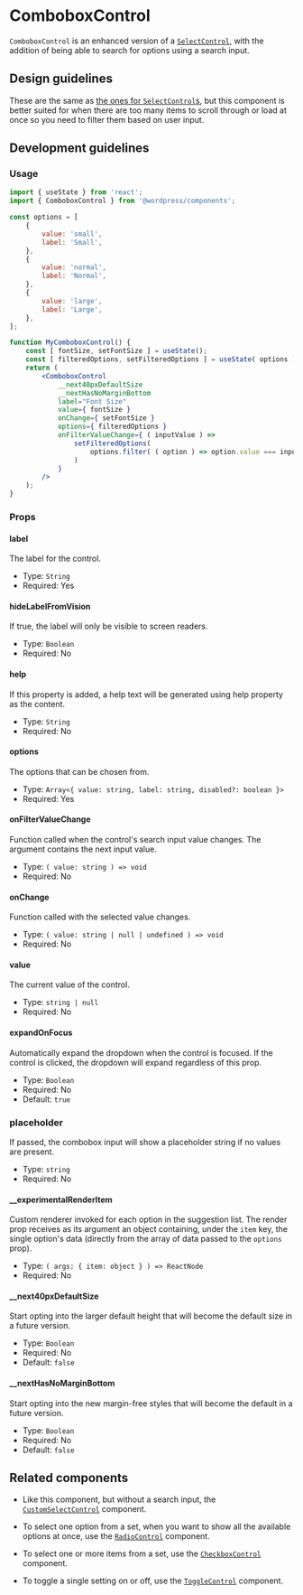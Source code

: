# ComboboxControl

`ComboboxControl` is an enhanced version of a [`SelectControl`](/packages/components/src/select-control/README.md), with the addition of being able to search for options using a search input.

## Design guidelines

These are the same as [the ones for `SelectControl`s](/packages/components/src/select-control/README.md#design-guidelines), but this component is better suited for when there are too many items to scroll through or load at once so you need to filter them based on user input.

## Development guidelines

### Usage

```jsx
import { useState } from 'react';
import { ComboboxControl } from '@wordpress/components';

const options = [
	{
		value: 'small',
		label: 'Small',
	},
	{
		value: 'normal',
		label: 'Normal',
	},
	{
		value: 'large',
		label: 'Large',
	},
];

function MyComboboxControl() {
	const [ fontSize, setFontSize ] = useState();
	const [ filteredOptions, setFilteredOptions ] = useState( options );
	return (
		<ComboboxControl
			__next40pxDefaultSize
			__nextHasNoMarginBottom
			label="Font Size"
			value={ fontSize }
			onChange={ setFontSize }
			options={ filteredOptions }
			onFilterValueChange={ ( inputValue ) =>
				setFilteredOptions(
					options.filter( ( option ) => option.value === inputValue )
				)
			}
		/>
	);
}
```

### Props

#### label

The label for the control.

-   Type: `String`
-   Required: Yes

#### hideLabelFromVision

If true, the label will only be visible to screen readers.

-   Type: `Boolean`
-   Required: No

#### help

If this property is added, a help text will be generated using help property as the content.

-   Type: `String`
-   Required: No

#### options

The options that can be chosen from.

-   Type: `Array<{ value: string, label: string, disabled?: boolean }>`
-   Required: Yes

#### onFilterValueChange

Function called when the control's search input value changes. The argument contains the next input value.

-   Type: `( value: string ) => void`
-   Required: No

#### onChange

Function called with the selected value changes.

-   Type: `( value: string | null | undefined ) => void`
-   Required: No

#### value

The current value of the control.

-   Type: `string | null`
-   Required: No

#### expandOnFocus

Automatically expand the dropdown when the control is focused.
If the control is clicked, the dropdown will expand regardless of this prop.

-   Type: `Boolean`
-   Required: No
-   Default: `true`

### placeholder

If passed, the combobox input will show a placeholder string if no values are present.

-   Type: `string`
-   Required: No

#### \_\_experimentalRenderItem

Custom renderer invoked for each option in the suggestion list. The render prop receives as its argument an object containing, under the `item` key, the single option's data (directly from the array of data passed to the `options` prop).

-   Type: `( args: { item: object } ) => ReactNode`
-   Required: No

#### \_\_next40pxDefaultSize

Start opting into the larger default height that will become the default size in a future version.

-   Type: `Boolean`
-   Required: No
-   Default: `false`

#### \_\_nextHasNoMarginBottom

Start opting into the new margin-free styles that will become the default in a future version.

-   Type: `Boolean`
-   Required: No
-   Default: `false`

## Related components

-   Like this component, but without a search input, the [`CustomSelectControl`](https://developer.wordpress.org/block-editor/reference-guides/components/custom-select-control/) component.

-   To select one option from a set, when you want to show all the available options at once, use the [`RadioControl`](https://developer.wordpress.org/block-editor/reference-guides/components/radio-control/) component.
-   To select one or more items from a set, use the [`CheckboxControl`](https://developer.wordpress.org/block-editor/reference-guides/components/checkbox-control/) component.
-   To toggle a single setting on or off, use the [`ToggleControl`](https://developer.wordpress.org/block-editor/reference-guides/components/toggle-control/) component.
